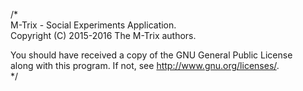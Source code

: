/*   
M-Trix - Social Experiments Application.   
Copyright (C) 2015-2016 The M-Trix authors.

You should have received a copy of the GNU General Public License   
along with this program.  If not, see <http://www.gnu.org/licenses/>.   
*/
